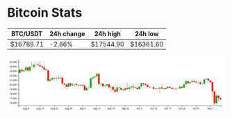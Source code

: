 # Bitcoin Stats

BTC/USDT|24h change|24h high|24h low|
|---|---|---|---|
|$16788.71|-2.86%|$17544.90|$16361.60|

<img src="./chart.svg">
